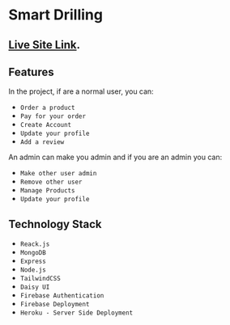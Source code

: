 # Smart Drilling

## [Live Site Link](https://smart-drilling.web.app).

## Features

In the project, if are a normal user, you can:

* `Order a product`
* `Pay for your order`
* `Create Account`
* `Update your profile`
* `Add a review`

An admin can make you admin and if you are an admin you can:

* `Make other user admin`
* `Remove other user`
* `Manage Products`
* `Update your profile`

## Technology Stack

* `Reack.js`
* `MongoDB`
* `Express`
* `Node.js`
* `TailwindCSS`
* `Daisy UI`
* `Firebase Authentication`
* `Firebase Deployment`
* `Heroku - Server Side Deployment`
